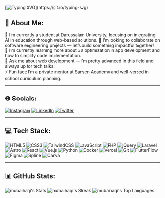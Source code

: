 [![Typing SVG](https://readme-typing-svg.demolab.com?font=Fira+Code&weight=600&size=30&pause=1000&color=FAA627&background=80643500&center=true&vCenter=true&width=435&lines=%F0%9F%91%8B+Hi%2C+I'm+Mubaihaqi!;Welcome+to+my+Github!;Let's+break+our+limits!)](https://git.io/typing-svg)

## 💫 About Me:
🔭 I’m currently a student at Darussalam University, focusing on integrating AI in education through web-based solutions.
👯 I’m looking to collaborate on software engineering projects — let’s build something impactful together!  
🤝 I’m currently learning more about 3D optimization in app development and how to simplify code implementation.  
💬 Ask me about web development — I’m pretty advanced in this field and always up for tech talks.  
⚡ Fun fact: I’m a private mentor at Sansen Academy and well-versed in school curriculum planning.

---

## 🌐 Socials:
[![Instagram](https://img.shields.io/badge/Instagram-%23E4405F.svg?&style=flat-square&logo=Instagram&logoColor=white)](https://instagram.com/haq_xgi)
[![LinkedIn](https://img.shields.io/badge/LinkedIn-%230077B5.svg?&style=flat-square&logo=LinkedIn&logoColor=white)](https://linkedin.com/in/umar-baihaqi)
[![Twitter](https://img.shields.io/badge/Twitter-%231DA1F2.svg?&style=flat-square&logo=Twitter&logoColor=white)](https://twitter.com/hjaeqss)

---

## 💻 Tech Stack:
![HTML5](https://img.shields.io/badge/html5-%23E34F26.svg?&style=flat-square&logo=html5&logoColor=white)
![CSS3](https://img.shields.io/badge/css3-%231572B6.svg?&style=flat-square&logo=css3&logoColor=white)
![TailwindCSS](https://img.shields.io/badge/tailwindcss-%2338B2AC.svg?&style=flat-square&logo=tailwind-css&logoColor=white)
![JavaScript](https://img.shields.io/badge/javascript-%23323330.svg?&style=flat-square&logo=javascript&logoColor=%23F7DF1E)
![PHP](https://img.shields.io/badge/php-%23777BB4.svg?&style=flat-square&logo=php&logoColor=white)
![jQuery](https://img.shields.io/badge/jquery-%230769AD.svg?&style=flat-square&logo=jquery&logoColor=white)
![Laravel](https://img.shields.io/badge/laravel-%23FF2D20.svg?&style=flat-square&logo=laravel&logoColor=white)
![Astro](https://img.shields.io/badge/astro-%23FF5D01.svg?&style=flat-square&logo=astro&logoColor=white)
![React](https://img.shields.io/badge/react-%2320232a.svg?&style=flat-square&logo=react&logoColor=%2361DAFB)
![Vue.js](https://img.shields.io/badge/vuejs-%2335495e.svg?&style=flat-square&logo=vue.js&logoColor=%234FC08D)
![Python](https://img.shields.io/badge/python-%2314354C.svg?&style=flat-square&logo=python&logoColor=white)
![Docker](https://img.shields.io/badge/docker-%230db7ed.svg?&style=flat-square&logo=docker&logoColor=white)
![Vercel](https://img.shields.io/badge/vercel-%23000000.svg?&style=flat-square&logo=vercel&logoColor=white)
![Git](https://img.shields.io/badge/git-%23F05033.svg?&style=flat-square&logo=git&logoColor=white)
![FlutterFlow](https://img.shields.io/badge/flutterflow-%2302569B.svg?style=flat-square&logo=flutter&logoColor=white)
![Figma](https://img.shields.io/badge/figma-%23F24E1E.svg?&style=flat-square&logo=figma&logoColor=white)
![Spline](https://img.shields.io/badge/spline-%23000000.svg?&style=flat-square&logo=spline&logoColor=white)
![Canva](https://img.shields.io/badge/canva-%2300C4CC.svg?&style=flat-square&logo=canva&logoColor=white)

---

## 📊 GitHub Stats:

![mubaihaqi's Stats](https://github-readme-stats.vercel.app/api?username=mubaihaqi&theme=slateorange&show_icons=true&hide_border=false&count_private=true)
![mubaihaqi's Streak](https://github-readme-streak-stats.herokuapp.com/?user=mubaihaqi&theme=slateorange&hide_border=false)
![mubaihaqi's Top Languages](https://github-readme-stats.vercel.app/api/top-langs/?username=mubaihaqi&theme=slateorange&show_icons=true&hide_border=false&layout=compact)
